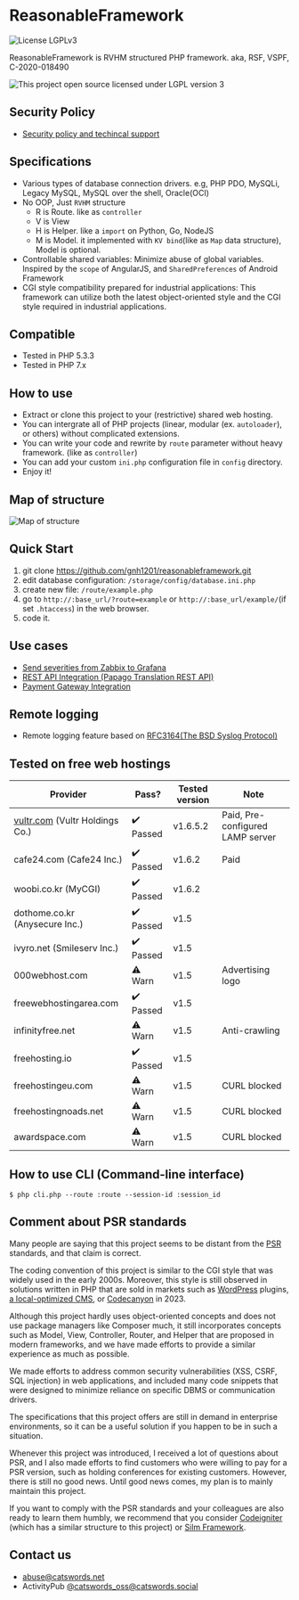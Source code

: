 # ReasonableFramework
![License LGPLv3](https://img.shields.io/github/license/gnh1201/reasonableframework.svg)

ReasonableFramework is RVHM structured PHP framework. aka, RSF, VSPF, C-2020-018490

![This project open source licensed under LGPL version 3](https://github.com/gnh1201/reasonableframework/raw/master/lgplv3-147x51.png)

## Security Policy
- [Security policy and techincal support](SECURITY.md)

## Specifications
- Various types of database connection drivers. e.g, PHP PDO, MySQLi, Legacy MySQL, MySQL over the shell, Oracle(OCI)
- No OOP, Just `RVHM` structure
  - R is Route. like as `controller`
  - V is View
  - H is Helper. like a `import` on Python, Go, NodeJS
  - M is Model. it implemented with `KV bind`(like as `Map` data structure), Model is optional.
- Controllable shared variables: Minimize abuse of global variables. Inspired by the `scope` of AngularJS, and `SharedPreferences` of Android Framework
- CGI style compatibility prepared for industrial applications: This framework can utilize both the latest object-oriented style and the CGI style required in industrial applications.

## Compatible
- Tested in PHP 5.3.3
- Tested in PHP 7.x

## How to use
- Extract or clone this project to your (restrictive) shared web hosting.
- You can intergrate all of PHP projects (linear, modular (ex. `autoloader`), or others) without complicated extensions.
- You can write your code and rewrite by `route` parameter without heavy framework. (like as `controller`)
- You can add your custom `ini.php` configuration file in `config` directory.
- Enjoy it!

## Map of structure
![Map of structure](https://github.com/gnh1201/reasonableframework/raw/master/assets/img/reasonableframework.jpg)

## Quick Start
1. git clone https://github.com/gnh1201/reasonableframework.git
2. edit database configuration: `/storage/config/database.ini.php`
3. create new file: `/route/example.php`
4. go to `http://:base_url/?route=example` or `http://:base_url/example/`(if set `.htaccess`) in the web browser.
5. code it.

## Use cases
- [Send severities from Zabbix to Grafana](https://gist.github.com/gnh1201/792964e9719d2f62157cf46e394888f5)
- [REST API Integration (Papago Translation REST API)](https://gist.github.com/gnh1201/081484e6f5e10bd3be819093ba5f49c8)
- [Payment Gateway Integration](https://github.com/gnh1201/reasonableframework/blob/master/route/orderpay.pgkcp.php)

## Remote logging
- Remote logging feature based on [RFC3164(The BSD Syslog Protocol)](https://tools.ietf.org/html/rfc3164)

## Tested on free web hostings

| Provider               | Pass?  | Tested version | Note
| ---------------------- | ------ | -------------- | -------------------------- |
| [vultr.com](https://catswords.re.kr/go/vultr) (Vultr Holdings Co.)       | :heavy_check_mark: Passed | v1.6.5.2       | Paid, Pre-configured LAMP server |
| cafe24.com (Cafe24 Inc.)      | :heavy_check_mark: Passed | v1.6.2         | Paid                           |
| woobi.co.kr (MyCGI)            | :heavy_check_mark: Passed | v1.6.2         |                            |
| dothome.co.kr (Anysecure Inc.)         | :heavy_check_mark: Passed | v1.5           |                            |
| ivyro.net (Smileserv Inc.)            | :heavy_check_mark: Passed | v1.5           |                            |
| 000webhost.com         | :warning: Warn   | v1.5           | Advertising logo           |
| freewebhostingarea.com | :heavy_check_mark: Passed | v1.5           |                            |
| infinityfree.net       | :warning: Warn   | v1.5           | Anti-crawling              |
| freehosting.io         | :heavy_check_mark: Passed | v1.5           |                            |
| freehostingeu.com      | :warning: Warn   | v1.5           | CURL blocked               |
| freehostingnoads.net   | :warning: Warn   | v1.5           | CURL blocked               |
| awardspace.com         | :warning: Warn   | v1.5           | CURL blocked               |

## How to use CLI (Command-line interface)
```
$ php cli.php --route :route --session-id :session_id
```

## Comment about PSR standards
Many people are saying that this project seems to be distant from the [PSR](https://www.php-fig.org/psr/) standards, and that claim is correct.

The coding convention of this project is similar to the CGI style that was widely used in the early 2000s. Moreover, this style is still observed in solutions written in PHP that are sold in markets such as [WordPress](https://wordpress.org/) plugins, [a local-optimized CMS](https://github.com/gnuboard/gnuboard5), or [Codecanyon](https://codecanyon.net/) in 2023.

Although this project hardly uses object-oriented concepts and does not use package managers like Composer much, it still incorporates concepts such as Model, View, Controller, Router, and Helper that are proposed in modern frameworks, and we have made efforts to provide a similar experience as much as possible.

We made efforts to address common security vulnerabilities (XSS, CSRF, SQL injection) in web applications, and included many code snippets that were designed to minimize reliance on specific DBMS or communication drivers.

The specifications that this project offers are still in demand in enterprise environments, so it can be a useful solution if you happen to be in such a situation.

Whenever this project was introduced, I received a lot of questions about PSR, and I also made efforts to find customers who were willing to pay for a PSR version, such as holding conferences for existing customers. However, there is still no good news. Until good news comes, my plan is to mainly maintain this project.

If you want to comply with the PSR standards and your colleagues are also ready to learn them humbly, we recommend that you consider [Codeigniter](https://github.com/bcit-ci/CodeIgniter) (which has a similar structure to this project) or [Silm Framework](https://github.com/slimphp/Slim).

## Contact us
- abuse@catswords.net
- ActivityPub [@catswords_oss@catswords.social](https://catswords.social/@catswords_oss)
